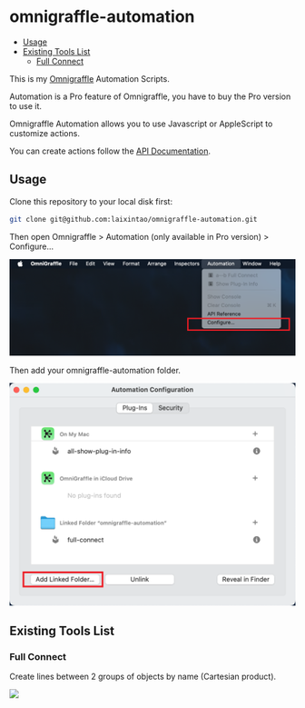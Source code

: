 # omnigraffle-automation

<!-- vim-markdown-toc GFM -->

- [Usage](#usage)
- [Existing Tools List](#existing-tools-list)
  - [Full Connect](#full-connect)

<!-- vim-markdown-toc -->

This is my [Omnigraffle](https://www.omnigroup.com/omnigraffle) Automation Scripts.

Automation is a Pro feature of Omnigraffle, you have to buy the Pro version to use it.

Omnigraffle Automation allows you to use Javascript or AppleScript to customize actions.

You can create actions follow the [API Documentation](https://omni-automation.com/index.html).


## Usage

Clone this repository to your local disk first:

```bash
git clone git@github.com:laixintao/omnigraffle-automation.git
```

Then open Omnigraffle > Automation (only available in Pro version) > Configure...

![](./docs/omnigraffle-configure.png)

Then add your omnigraffle-automation folder.

![](./docs/add-link.png)

## Existing Tools List

### Full Connect

Create lines between 2 groups of objects by name (Cartesian product).

![](./full-connect.png)

